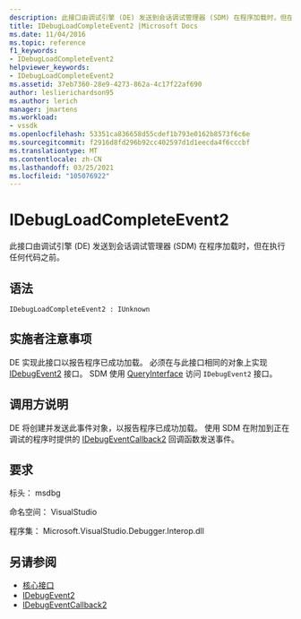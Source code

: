 ```yaml
---
description: 此接口由调试引擎 (DE) 发送到会话调试管理器 (SDM) 在程序加载时，但在执行任何代码之前。
title: IDebugLoadCompleteEvent2 |Microsoft Docs
ms.date: 11/04/2016
ms.topic: reference
f1_keywords:
- IDebugLoadCompleteEvent2
helpviewer_keywords:
- IDebugLoadCompleteEvent2
ms.assetid: 37eb7360-28e9-4273-862a-4c17f22af690
author: leslierichardson95
ms.author: lerich
manager: jmartens
ms.workload:
- vssdk
ms.openlocfilehash: 53351ca836658d55cdef1b793e0162b8573f6c6e
ms.sourcegitcommit: f2916d8fd296b92cc402597d1d1eecda4f6cccbf
ms.translationtype: MT
ms.contentlocale: zh-CN
ms.lasthandoff: 03/25/2021
ms.locfileid: "105076922"
---
```

# <a name="idebugloadcompleteevent2"></a>IDebugLoadCompleteEvent2
此接口由调试引擎 (DE) 发送到会话调试管理器 (SDM) 在程序加载时，但在执行任何代码之前。

## <a name="syntax"></a>语法

```
IDebugLoadCompleteEvent2 : IUnknown
```

## <a name="notes-for-implementers"></a>实施者注意事项
 DE 实现此接口以报告程序已成功加载。 必须在与此接口相同的对象上实现 [IDebugEvent2](../../../extensibility/debugger/reference/idebugevent2.md) 接口。 SDM 使用 [QueryInterface](/cpp/atl/queryinterface) 访问 `IDebugEvent2` 接口。

## <a name="notes-for-callers"></a>调用方说明
 DE 将创建并发送此事件对象，以报告程序已成功加载。 使用 SDM 在附加到正在调试的程序时提供的 [IDebugEventCallback2](../../../extensibility/debugger/reference/idebugeventcallback2.md) 回调函数发送事件。

## <a name="requirements"></a>要求
 标头： msdbg

 命名空间： VisualStudio

 程序集： Microsoft.VisualStudio.Debugger.Interop.dll

## <a name="see-also"></a>另请参阅
- [核心接口](../../../extensibility/debugger/reference/core-interfaces.md)
- [IDebugEvent2](../../../extensibility/debugger/reference/idebugevent2.md)
- [IDebugEventCallback2](../../../extensibility/debugger/reference/idebugeventcallback2.md)
